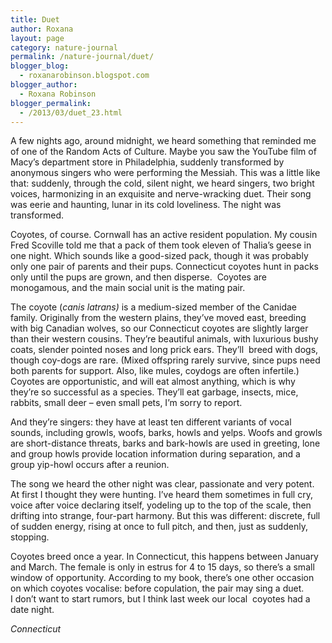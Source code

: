 ```yaml
---
title: Duet
author: Roxana
layout: page
category: nature-journal
permalink: /nature-journal/duet/
blogger_blog:
  - roxanarobinson.blogspot.com
blogger_author:
  - Roxana Robinson
blogger_permalink:
  - /2013/03/duet_23.html
---
```

A few nights ago, around midnight, we heard something that reminded me of one of the Random Acts of Culture. Maybe you saw the YouTube film of Macy’s department store in Philadelphia, suddenly transformed by anonymous singers who were performing the Messiah. This was a little like that: suddenly, through the cold, silent night, we heard singers, two bright voices, harmonizing in an exquisite and nerve-wracking duet. Their song was eerie and haunting, lunar in its cold loveliness. The night was transformed.

Coyotes, of course. Cornwall has an active resident population. My cousin Fred Scoville told me that a pack of them took eleven of Thalia’s geese in one night. Which sounds like a good-sized pack, though it was probably only one pair of parents and their pups. Connecticut coyotes hunt in packs only until the pups are grown, and then disperse.  Coyotes are monogamous, and the main social unit is the mating pair.

The coyote (*canis latrans)* is a medium-sized member of the Canidae family. Originally from the western plains, they’ve moved east, breeding with big Canadian wolves, so our Connecticut coyotes are slightly larger than their western cousins. They’re beautiful animals, with luxurious bushy coats, slender pointed noses and long prick ears. They’ll  breed with dogs, though coy-dogs are rare. (Mixed offspring rarely survive, since pups need both parents for support. Also, like mules, coydogs are often infertile.) Coyotes are opportunistic, and will eat almost anything, which is why they’re so successful as a species. They’ll eat garbage, insects, mice, rabbits, small deer &#8211; even small pets, I’m sorry to report.

And they’re singers: they have at least ten different variants of vocal sounds, including growls, woofs, barks, howls and yelps. Woofs and growls are short-distance threats, barks and bark-howls are used in greeting, lone and group howls provide location information during separation, and a group yip-howl occurs after a reunion.

The song we heard the other night was clear, passionate and very potent. At first I thought they were hunting. I’ve heard them sometimes in full cry, voice after voice declaring itself, yodeling up to the top of the scale, then drifting into strange, four-part harmony. But this was different: discrete, full of sudden energy, rising at once to full pitch, and then, just as suddenly, stopping.

Coyotes breed once a year. In Connecticut, this happens between January and March. The female is only in estrus for 4 to 15 days, so there’s a small window of opportunity. According to my book, there’s one other occasion on which coyotes vocalise: before copulation, the pair may sing a duet.  
I don’t want to start rumors, but I think last week our local  coyotes had a date night.

<!-- *February 2012, -->
*Connecticut*